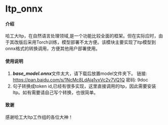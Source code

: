# ltp_onnx

#### 介绍
哈工大ltp，在自然语言处理领域,是一个功能比较全面的框架。但在实际应时，由于其改版后采用Torch训练，模型部署不太方便。该模块主要实现了ltp模型到onnx格式的转换调用，方便其他用户部署使用。

#### 使用说明

1. ***base_model.onnx***文件太大，请下载后放置model文件夹下。
链接: https://pan.baidu.com/s/1NcMc8LdAja1vxVc2v7VQ1Q  密码: 9doc
2. 句子转换成token id,已经有很多实现，这里直接调用的ltp，因此需要安装ltp。如有需要请自己写个转换，也很简单。

#### 致谢

感谢哈工大ltp工作组的各位大神！
